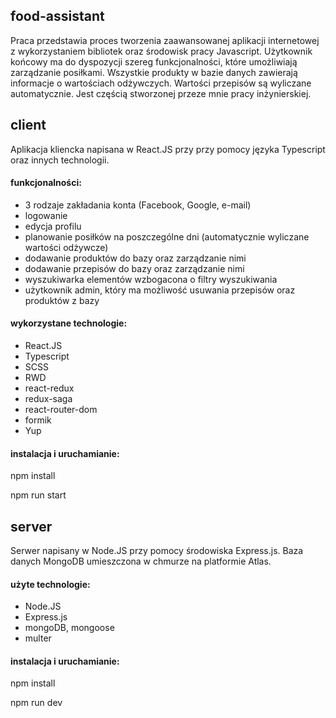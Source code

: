 ## food-assistant

Praca przedstawia proces tworzenia zaawansowanej aplikacji internetowej z wykorzystaniem bibliotek oraz środowisk pracy Javascript. Użytkownik końcowy ma do dyspozycji szereg funkcjonalności, które umożliwiają zarządzanie posiłkami. Wszystkie produkty w bazie danych zawierają informacje o wartościach odżywczych. Wartości przepisów są wyliczane automatycznie. Jest częścią stworzonej przeze mnie pracy inżynierskiej.

## client

Aplikacja kliencka napisana w React.JS przy przy pomocy języka Typescript oraz innych technologii. 

#### funkcjonalności:

* 3 rodzaje zakładania konta (Facebook, Google, e-mail)
* logowanie
* edycja profilu
* planowanie posiłków na poszczególne dni (automatycznie wyliczane wartości odżywcze)
* dodawanie produktów do bazy oraz zarządzanie nimi
* dodawanie przepisów do bazy oraz zarządzanie nimi
* wyszukiwarka elementów wzbogacona o filtry wyszukiwania
* użytkownik admin, który ma możliwość usuwania przepisów oraz produktów z bazy

#### wykorzystane technologie:

* React.JS
* Typescript
* SCSS
* RWD
* react-redux
* redux-saga
* react-router-dom
* formik
* Yup

#### instalacja i uruchamianie:

npm install

npm run start

## server

Serwer napisany w Node.JS przy pomocy środowiska Express.js. Baza danych MongoDB umieszczona w chmurze na platformie Atlas.

#### użyte technologie:

* Node.JS
* Express.js
* mongoDB, mongoose
* multer
#### instalacja i uruchamianie:

npm install

npm run dev

